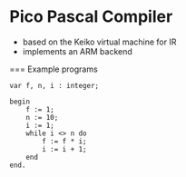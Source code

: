 # Pico Pascal Compiler
- based on the Keiko virtual machine for IR
- implements an ARM backend

=== Example programs

```
var f, n, i : integer;

begin
    f := 1;
    n := 10;
    i := 1;
    while i <> n do
        f := f * i;
        i := i + 1;
    end
end.
```
